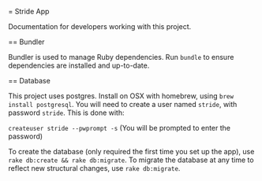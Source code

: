 = Stride App

Documentation for developers working with this project.

== Bundler

Bundler is used to manage Ruby dependencies. Run `bundle` to ensure dependencies are installed and up-to-date.

== Database

This project uses postgres. Install on OSX with homebrew, using `brew install postgresql`. You will need to create a user named `stride`, with password `stride`. This is done with:

`createuser stride --pwprompt -s`
(You will be prompted to enter the password)

To create the database (only required the first time you set up the app), use `rake db:create && rake db:migrate`. To migrate the database at any time to reflect new structural changes, use `rake db:migrate`.